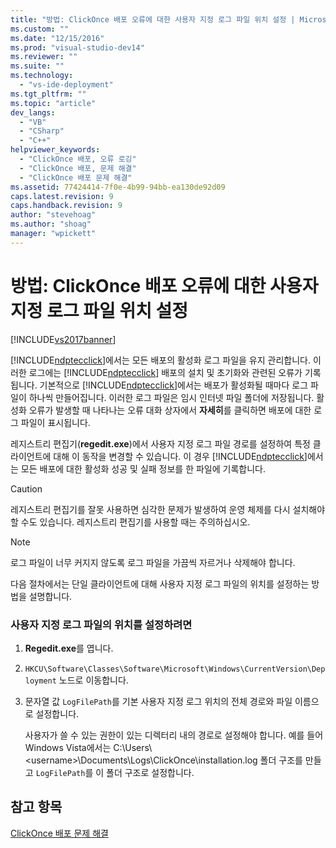 ```yaml
---
title: "방법: ClickOnce 배포 오류에 대한 사용자 지정 로그 파일 위치 설정 | Microsoft Docs"
ms.custom: ""
ms.date: "12/15/2016"
ms.prod: "visual-studio-dev14"
ms.reviewer: ""
ms.suite: ""
ms.technology: 
  - "vs-ide-deployment"
ms.tgt_pltfrm: ""
ms.topic: "article"
dev_langs: 
  - "VB"
  - "CSharp"
  - "C++"
helpviewer_keywords: 
  - "ClickOnce 배포, 오류 로깅"
  - "ClickOnce 배포, 문제 해결"
  - "ClickOnce 배포 문제 해결"
ms.assetid: 77424414-7f0e-4b99-94bb-ea130de92d09
caps.latest.revision: 9
caps.handback.revision: 9
author: "stevehoag"
ms.author: "shoag"
manager: "wpickett"
---
```

# 방법: ClickOnce 배포 오류에 대한 사용자 지정 로그 파일 위치 설정
[!INCLUDE[vs2017banner](../code-quality/includes/vs2017banner.md)]

[!INCLUDE[ndptecclick](../deployment/includes/ndptecclick_md.md)]에서는 모든 배포의 활성화 로그 파일을 유지 관리합니다.  이러한 로그에는 [!INCLUDE[ndptecclick](../deployment/includes/ndptecclick_md.md)] 배포의 설치 및 초기화와 관련된 오류가 기록됩니다.  기본적으로 [!INCLUDE[ndptecclick](../deployment/includes/ndptecclick_md.md)]에서는 배포가 활성화될 때마다 로그 파일이 하나씩 만들어집니다.  이러한 로그 파일은 임시 인터넷 파일 폴더에 저장됩니다.  활성화 오류가 발생할 때 나타나는 오류 대화 상자에서 **자세히**를 클릭하면 배포에 대한 로그 파일이 표시됩니다.  
  
 레지스트리 편집기\(**regedit.exe**\)에서 사용자 지정 로그 파일 경로를 설정하여 특정 클라이언트에 대해 이 동작을 변경할 수 있습니다.  이 경우 [!INCLUDE[ndptecclick](../deployment/includes/ndptecclick_md.md)]에서는 모든 배포에 대한 활성화 성공 및 실패 정보를 한 파일에 기록합니다.  
  
> [!CAUTION]
>  레지스트리 편집기를 잘못 사용하면 심각한 문제가 발생하여 운영 체제를 다시 설치해야 할 수도 있습니다.  레지스트리 편집기를 사용할 때는 주의하십시오.  
  
> [!NOTE]
>  로그 파일이 너무 커지지 않도록 로그 파일을 가끔씩 자르거나 삭제해야 합니다.  
  
 다음 절차에서는 단일 클라이언트에 대해 사용자 지정 로그 파일의 위치를 설정하는 방법을 설명합니다.  
  
### 사용자 지정 로그 파일의 위치를 설정하려면  
  
1.  **Regedit.exe**를 엽니다.  
  
2.  `HKCU\Software\Classes\Software\Microsoft\Windows\CurrentVersion\Deployment` 노드로 이동합니다.  
  
3.  문자열 값 `LogFilePath`를 기본 사용자 지정 로그 위치의 전체 경로와 파일 이름으로 설정합니다.  
  
     사용자가 쓸 수 있는 권한이 있는 디렉터리 내의 경로로 설정해야 합니다.  예를 들어 Windows Vista에서는 C:\\Users\\\<username\>\\Documents\\Logs\\ClickOnce\\installation.log 폴더 구조를 만들고 `LogFilePath`를 이 폴더 구조로 설정합니다.  
  
## 참고 항목  
 [ClickOnce 배포 문제 해결](../deployment/troubleshooting-clickonce-deployments.md)